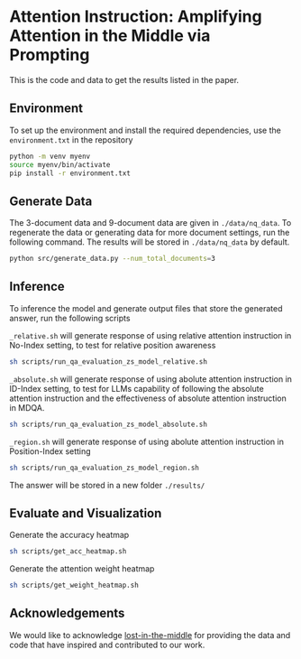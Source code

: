 
# Attention Instruction: Amplifying Attention in the Middle via Prompting
This is the code and data to get the results listed in the paper.

## Environment

To set up the environment and install the required dependencies, use the `environment.txt` in the repository

```bash
python -m venv myenv
source myenv/bin/activate 
pip install -r environment.txt
```


## Generate Data
The 3-document data and 9-document data are given in `./data/nq_data`. To regenerate the data or generating data for more document settings, run the following command. The results will be stored in `./data/nq_data` by default.

```bash
python src/generate_data.py --num_total_documents=3 
```

## Inference
To inference the model and generate output files that store the generated answer, run the following scripts

`_relative.sh` will generate response of using relative attention instruction in No-Index setting, to test for relative position awareness
```bash
sh scripts/run_qa_evaluation_zs_model_relative.sh
```

`_absolute.sh` will generate response of using abolute attention instruction in ID-Index setting, to test for LLMs capability of following the absolute attention instruction and the effectiveness of absolute attention instruction in MDQA.
```bash
sh scripts/run_qa_evaluation_zs_model_absolute.sh
```

`_region.sh` will generate response of using abolute attention instruction in Position-Index setting
```bash
sh scripts/run_qa_evaluation_zs_model_region.sh
```

The answer will be stored in a new folder `./results/`

## Evaluate and Visualization
Generate the accuracy heatmap

```bash
sh scripts/get_acc_heatmap.sh
```

Generate the attention weight heatmap

```bash
sh scripts/get_weight_heatmap.sh
```

## Acknowledgements

We would like to acknowledge [lost-in-the-middle](https://github.com/nelson-liu/lost-in-the-middle) for providing the data and code that have inspired and contributed to our work.


